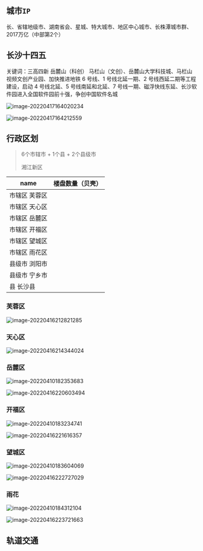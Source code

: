 ## 城市`IP`

长、省辖地级市、湖南省会、星城、特大城市、地区中心城市、长株潭城市群、2017万亿（中部第2个）

## 长沙十四五

关键词：三高四新 岳麓山（科创） 马栏山（文创）、岳麓山大学科技城、马栏山视频文创产业园、加快推进地铁 6 号线、1 号线北延一期、2 号线西延二期等工程建设，启动 4 号线北延、5 号线南延和北延、7 号线一期、磁浮快线东延、长沙软件园进入全国软件园前十强，争创中国软件名城

![image-20220417164020234](https://gitee.com/yayxs/pics/raw/master/city/cs-145.png)

![image-20220417164212559](https://gitee.com/yayxs/pics/raw/master/city/cs-146.png)

## 行政区划

>6个市辖市 + 1个县 + 2个县级市
>
>湘江新区

| name              | 楼盘数量（贝壳） |
| ----------------- | ---------------- |
| 市辖区  芙蓉区    |                  |
| 市辖区  天心区    |                  |
| 市辖区  岳麓区    |                  |
| 市辖区  开福区    |                  |
| 市辖区  望城区    |                  |
| 市辖区  雨花区    |                  |
| 县级市  浏阳市    |                  |
| 县级市  宁乡市    |                  |
| 县         长沙县 |                  |

### 芙蓉区

![image-20220416212821285](https://gitee.com/yayxs/pics/raw/master/city/cs-fr.png)

### 天心区

![image-20220416214344024](https://gitee.com/yayxs/pics/raw/master/city/cs-tx.png)

### 岳麓区

![image-20220410182353683](https://gitee.com/yayxs/pics/raw/master/city/changsha-yuelu-20220410182353683.png)

![image-20220416220603494](https://gitee.com/yayxs/pics/raw/master/city/cs-yl.png)

### 开福区

![image-20220410183234741](https://gitee.com/yayxs/pics/raw/master/city/shangsha-kaifu-20220410183234741.png)

![image-20220416221616357](https://gitee.com/yayxs/pics/raw/master/city/cs-kf.png)

### 望城区

![image-20220410183604069](https://gitee.com/yayxs/pics/raw/master/city/changsha-wangcheng-20220410183604069.png)

![image-20220416222727029](https://gitee.com/yayxs/pics/raw/master/city/cs-wc.png)

### 雨花

![image-20220410184312104](https://gitee.com/yayxs/pics/raw/master/city/changsha-yuhua-20220410184312104.png)

![image-20220416223721663](https://gitee.com/yayxs/pics/raw/master/city/cs-yh.png)

## 轨道交通

